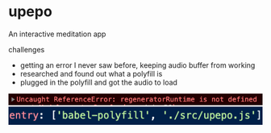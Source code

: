 # upepo
An interactive meditation app

challenges 

- getting an error I never saw before, keeping audio buffer from working
- researched and found out what a polyfill is
- plugged in the polyfill and got the audio to load

![](dist/images/snippets/runtime_error.png)
![](dist/images/snippets/runtime_error_solution.png)
